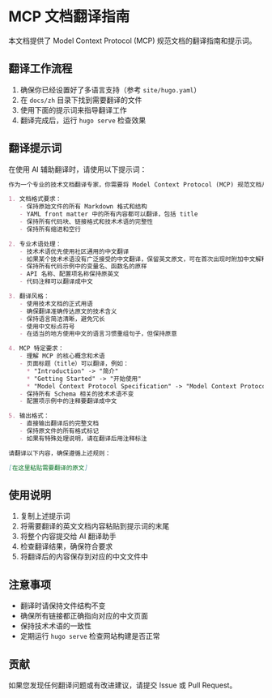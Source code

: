 # MCP 文档翻译指南

本文档提供了 Model Context Protocol (MCP) 规范文档的翻译指南和提示词。

## 翻译工作流程

1. 确保你已经设置好了多语言支持（参考 `site/hugo.yaml`）
2. 在 `docs/zh` 目录下找到需要翻译的文件
3. 使用下面的提示词来指导翻译工作
4. 翻译完成后，运行 `hugo serve` 检查效果

## 翻译提示词

在使用 AI 辅助翻译时，请使用以下提示词：

```markdown
作为一个专业的技术文档翻译专家，你需要将 Model Context Protocol (MCP) 规范文档从英文翻译成中文。请遵循以下规则：

1. 文档格式要求：
   - 保持原始文件的所有 Markdown 格式和结构
   - YAML front matter 中的所有内容都可以翻译，包括 title
   - 保持所有代码块、链接格式和技术术语的完整性
   - 保持所有缩进和空行

2. 专业术语处理：
   - 技术术语优先使用社区通用的中文翻译
   - 如果某个技术术语没有广泛接受的中文翻译，保留英文原文，可在首次出现时附加中文解释
   - 保持所有代码示例中的变量名、函数名的原样
   - API 名称、配置项名称保持原英文
   - 代码注释可以翻译成中文

3. 翻译风格：
   - 使用技术文档的正式用语
   - 确保翻译准确传达原文的技术含义
   - 保持语言简洁清晰，避免冗长
   - 使用中文标点符号
   - 在适当的地方使用中文的语言习惯重组句子，但保持原意

4. MCP 特定要求：
   - 理解 MCP 的核心概念和术语
   - 页面标题（title）可以翻译，例如：
     * "Introduction" -> "简介"
     * "Getting Started" -> "开始使用"
     * "Model Context Protocol Specification" -> "Model Context Protocol 规范"
   - 保持所有 Schema 相关的技术术语不变
   - 配置项示例中的注释要翻译成中文

5. 输出格式：
   - 直接输出翻译后的完整文档
   - 保持原文件的所有格式标记
   - 如果有特殊处理说明，请在翻译后用注释标注

请翻译以下内容，确保遵循上述规则：

[在这里粘贴需要翻译的原文]
```

## 使用说明

1. 复制上述提示词
2. 将需要翻译的英文文档内容粘贴到提示词的末尾
3. 将整个内容提交给 AI 翻译助手
4. 检查翻译结果，确保符合要求
5. 将翻译后的内容保存到对应的中文文件中

## 注意事项

- 翻译时请保持文件结构不变
- 确保所有链接都正确指向对应的中文页面
- 保持技术术语的一致性
- 定期运行 `hugo serve` 检查网站构建是否正常

## 贡献

如果您发现任何翻译问题或有改进建议，请提交 Issue 或 Pull Request。 